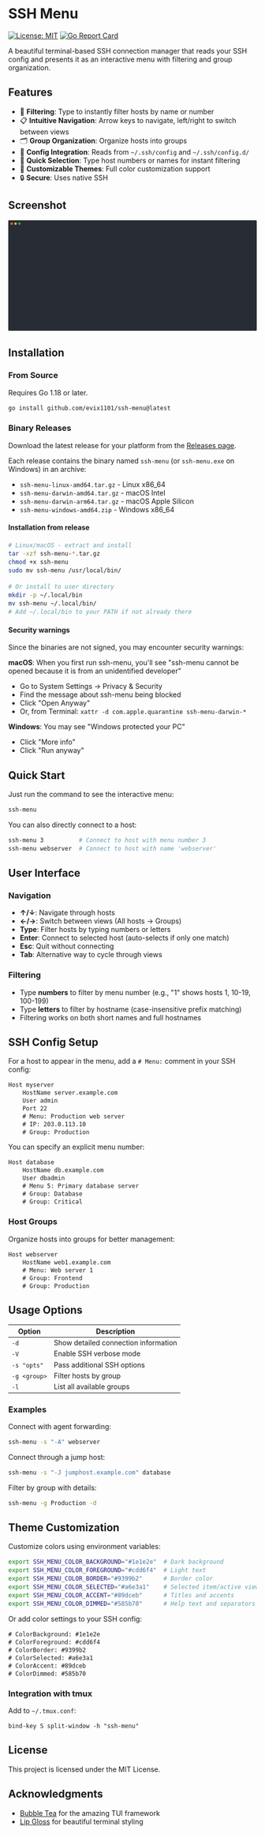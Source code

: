 # SSH Menu

[![License: MIT](https://img.shields.io/badge/License-MIT-blue.svg)](LICENSE)
[![Go Report Card](https://goreportcard.com/badge/github.com/evix1101/ssh-menu)](https://goreportcard.com/report/github.com/evix1101/ssh-menu)

A beautiful terminal-based SSH connection manager that reads your SSH config and presents it as an interactive menu with filtering and group organization.

## Features

- 🚀 **Filtering**: Type to instantly filter hosts by name or number
- 📋 **Intuitive Navigation**: Arrow keys to navigate, left/right to switch between views
- 🗂️ **Group Organization**: Organize hosts into groups 
- 📂 **Config Integration**: Reads from `~/.ssh/config` and `~/.ssh/config.d/`
- 🎯 **Quick Selection**: Type host numbers or names for instant filtering
- 🌈 **Customizable Themes**: Full color customization support
- 🔒 **Secure**: Uses native SSH

## Screenshot

![SSH Menu Demo](demo.svg)

## Installation

### From Source

Requires Go 1.18 or later.

```bash
go install github.com/evix1101/ssh-menu@latest
```

### Binary Releases

Download the latest release for your platform from the [Releases page](https://github.com/evix1101/ssh-menu/releases).

Each release contains the binary named `ssh-menu` (or `ssh-menu.exe` on Windows) in an archive:
- `ssh-menu-linux-amd64.tar.gz` - Linux x86_64
- `ssh-menu-darwin-amd64.tar.gz` - macOS Intel
- `ssh-menu-darwin-arm64.tar.gz` - macOS Apple Silicon
- `ssh-menu-windows-amd64.zip` - Windows x86_64

#### Installation from release

```bash
# Linux/macOS - extract and install
tar -xzf ssh-menu-*.tar.gz
chmod +x ssh-menu
sudo mv ssh-menu /usr/local/bin/

# Or install to user directory
mkdir -p ~/.local/bin
mv ssh-menu ~/.local/bin/
# Add ~/.local/bin to your PATH if not already there
```

#### Security warnings

Since the binaries are not signed, you may encounter security warnings:

**macOS**: When you first run ssh-menu, you'll see "ssh-menu cannot be opened because it is from an unidentified developer"
- Go to System Settings → Privacy & Security
- Find the message about ssh-menu being blocked
- Click "Open Anyway"
- Or, from Terminal: `xattr -d com.apple.quarantine ssh-menu-darwin-*`

**Windows**: You may see "Windows protected your PC"
- Click "More info"
- Click "Run anyway"

## Quick Start

Just run the command to see the interactive menu:

```bash
ssh-menu
```

You can also directly connect to a host:

```bash
ssh-menu 3          # Connect to host with menu number 3
ssh-menu webserver  # Connect to host with name 'webserver'
```

## User Interface

### Navigation
- **↑/↓**: Navigate through hosts
- **←/→**: Switch between views (All hosts → Groups)
- **Type**: Filter hosts by typing numbers or letters
- **Enter**: Connect to selected host (auto-selects if only one match)
- **Esc**: Quit without connecting
- **Tab**: Alternative way to cycle through views

### Filtering
- Type **numbers** to filter by menu number (e.g., "1" shows hosts 1, 10-19, 100-199)
- Type **letters** to filter by hostname (case-insensitive prefix matching)
- Filtering works on both short names and full hostnames


## SSH Config Setup

For a host to appear in the menu, add a `# Menu:` comment in your SSH config:

```
Host myserver
    HostName server.example.com
    User admin
    Port 22
    # Menu: Production web server
    # IP: 203.0.113.10
    # Group: Production
```

You can specify an explicit menu number:

```
Host database
    HostName db.example.com
    User dbadmin
    # Menu 5: Primary database server
    # Group: Database
    # Group: Critical
```

### Host Groups

Organize hosts into groups for better management:

```
Host webserver
    HostName web1.example.com
    # Menu: Web server 1
    # Group: Frontend
    # Group: Production
```

## Usage Options

| Option | Description |
|--------|-------------|
| `-d` | Show detailed connection information |
| `-V` | Enable SSH verbose mode |
| `-s "opts"` | Pass additional SSH options |
| `-g <group>` | Filter hosts by group |
| `-l` | List all available groups |

### Examples

Connect with agent forwarding:
```bash
ssh-menu -s "-A" webserver
```

Connect through a jump host:
```bash
ssh-menu -s "-J jumphost.example.com" database
```

Filter by group with details:
```bash
ssh-menu -g Production -d
```

## Theme Customization

Customize colors using environment variables:

```bash
export SSH_MENU_COLOR_BACKGROUND="#1e1e2e"  # Dark background
export SSH_MENU_COLOR_FOREGROUND="#cdd6f4"  # Light text
export SSH_MENU_COLOR_BORDER="#9399b2"      # Border color
export SSH_MENU_COLOR_SELECTED="#a6e3a1"    # Selected item/active view
export SSH_MENU_COLOR_ACCENT="#89dceb"      # Titles and accents
export SSH_MENU_COLOR_DIMMED="#585b70"      # Help text and separators
```

Or add color settings to your SSH config:

```
# ColorBackground: #1e1e2e
# ColorForeground: #cdd6f4
# ColorBorder: #9399b2
# ColorSelected: #a6e3a1
# ColorAccent: #89dceb
# ColorDimmed: #585b70
```

### Integration with tmux
Add to `~/.tmux.conf`:
```
bind-key S split-window -h "ssh-menu"
```

## License

This project is licensed under the MIT License.

## Acknowledgments

- [Bubble Tea](https://github.com/charmbracelet/bubbletea) for the amazing TUI framework
- [Lip Gloss](https://github.com/charmbracelet/lipgloss) for beautiful terminal styling

